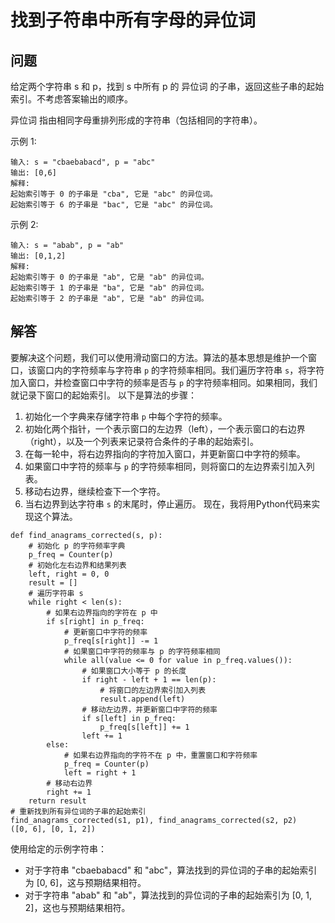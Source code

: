 # 找到子符串中所有字母的异位词
## 问题
给定两个字符串 s 和 p，找到 s 中所有 p 的 异位词 的子串，返回这些子串的起始索引。不考虑答案输出的顺序。

异位词 指由相同字母重排列形成的字符串（包括相同的字符串）。



示例 1:
```
输入: s = "cbaebabacd", p = "abc"
输出: [0,6]
解释:
起始索引等于 0 的子串是 "cba", 它是 "abc" 的异位词。
起始索引等于 6 的子串是 "bac", 它是 "abc" 的异位词。
```
 示例 2:
```
输入: s = "abab", p = "ab"
输出: [0,1,2]
解释:
起始索引等于 0 的子串是 "ab", 它是 "ab" 的异位词。
起始索引等于 1 的子串是 "ba", 它是 "ab" 的异位词。
起始索引等于 2 的子串是 "ab", 它是 "ab" 的异位词。
```

## 解答
要解决这个问题，我们可以使用滑动窗口的方法。算法的基本思想是维护一个窗口，该窗口内的字符频率与字符串 `p` 的字符频率相同。我们遍历字符串 `s`，将字符加入窗口，并检查窗口中字符的频率是否与 `p` 的字符频率相同。如果相同，我们就记录下窗口的起始索引。
以下是算法的步骤：
1. 初始化一个字典来存储字符串 `p` 中每个字符的频率。
2. 初始化两个指针，一个表示窗口的左边界（left），一个表示窗口的右边界（right），以及一个列表来记录符合条件的子串的起始索引。
3. 在每一轮中，将右边界指向的字符加入窗口，并更新窗口中字符的频率。
4. 如果窗口中字符的频率与 `p` 的字符频率相同，则将窗口的左边界索引加入列表。
5. 移动右边界，继续检查下一个字符。
6. 当右边界到达字符串 `s` 的末尾时，停止遍历。
现在，我将用Python代码来实现这个算法。
```
def find_anagrams_corrected(s, p):
    # 初始化 p 的字符频率字典
    p_freq = Counter(p)
    # 初始化左右边界和结果列表
    left, right = 0, 0
    result = []
    # 遍历字符串 s
    while right < len(s):
        # 如果右边界指向的字符在 p 中
        if s[right] in p_freq:
            # 更新窗口中字符的频率
            p_freq[s[right]] -= 1
            # 如果窗口中字符的频率与 p 的字符频率相同
            while all(value <= 0 for value in p_freq.values()):
                # 如果窗口大小等于 p 的长度
                if right - left + 1 == len(p):
                    # 将窗口的左边界索引加入列表
                    result.append(left)
                # 移动左边界，并更新窗口中字符的频率
                if s[left] in p_freq:
                    p_freq[s[left]] += 1
                left += 1
        else:
            # 如果右边界指向的字符不在 p 中，重置窗口和字符频率
            p_freq = Counter(p)
            left = right + 1
        # 移动右边界
        right += 1
    return result
# 重新找到所有异位词的子串的起始索引
find_anagrams_corrected(s1, p1), find_anagrams_corrected(s2, p2)
([0, 6], [0, 1, 2])
```
使用给定的示例字符串：
- 对于字符串 "cbaebabacd" 和 "abc"，算法找到的异位词的子串的起始索引为 [0, 6]，这与预期结果相符。
- 对于字符串 "abab" 和 "ab"，算法找到的异位词的子串的起始索引为 [0, 1, 2]，这也与预期结果相符。

